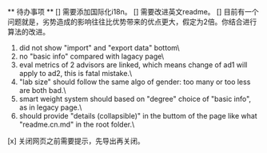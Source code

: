 ** 待办事项 **
[] 需要添加国际化i18n。
[] 需要改进英文readme。
[] 目前有一个问题就是，劣势造成的影响往往比优势带来的优点更大，假定为2倍。你结合进行算法的改进。

1. did not show "import" and "export data" bottom\
2. no "basic info" compared with lagacy page\
3. eval metrics of 2 advisors are linked, which means change of ad1 will apply to ad2, this is fatal mistake.\
4. "lab size" should follow the same algo of gender: too many or too less are both bad.\
5. smart weight system should based on "degree" choice of "basic info", as in legacy page.\
6. should provide "details (collapsible)" in the buttom of the page like what "readme.cn.md" in the root folder.\\

[x] 关闭网页之前需要提示，先导出再关闭。